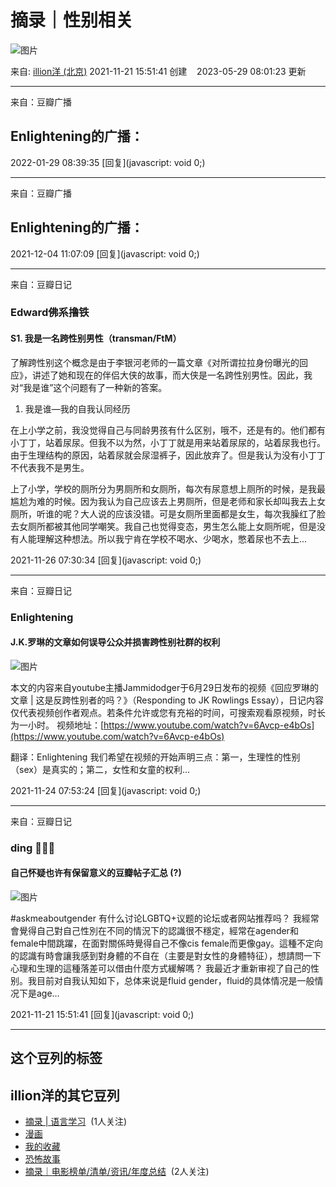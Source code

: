 # 摘录｜性别相关

![图片](https://img1.doubanio.com/view/elanor_image/raw/public/7R7TU7SP.jpg)

来自: [illion洋 (北京)](https://www.douban.com/people/165385841/) 2021-11-21 15:51:41 创建    2023-05-29 08:01:23 更新

---

来自：豆瓣广播

## Enlightening的广播：

2022-01-29 08:39:35 [回复](javascript: void 0;)

---

来自：豆瓣广播

## Enlightening的广播：

2021-12-04 11:07:09 [回复](javascript: void 0;)

---

来自：豆瓣日记

### Edward佛系撸铁

#### S1. 我是一名跨性别男性（transman/FtM）

了解跨性别这个概念是由于李银河老师的一篇文章《对所谓拉拉身份曝光的回应》，讲述了她和现在的伴侣大侠的故事，而大侠是一名跨性别男性。因此，我对“我是谁”这个问题有了一种新的答案。

1. 我是谁—我的自我认同经历

在上小学之前，我没觉得自己与同龄男孩有什么区别，哦不，还是有的。他们都有小丁丁，站着尿尿。但我不以为然，小丁丁就是用来站着尿尿的，站着尿我也行。由于生理结构的原因，站着尿就会尿湿裤子，因此放弃了。但是我认为没有小丁丁不代表我不是男生。

上了小学，学校的厕所分为男厕所和女厕所，每次有尿意想上厕所的时候，是我最尴尬为难的时候。因为我认为自己应该去上男厕所，但是老师和家长却叫我去上女厕所，听谁的呢？大人说的应该没错。可是女厕所里面都是女生，每次我臊红了脸去女厕所都被其他同学嘲笑。我自己也觉得变态，男生怎么能上女厕所呢，但是没有人能理解这种想法。所以我宁肯在学校不喝水、少喝水，憋着尿也不去上...

2021-11-26 07:30:34 [回复](javascript: void 0;)

---

来自：豆瓣日记

### Enlightening

#### J.K.罗琳的文章如何误导公众并损害跨性别社群的权利

![图片](https://img3.doubanio.com/view/note/small/public/p74171027.webp)

本文的内容来自youtube主播Jammidodger于6月29日发布的视频《回应罗琳的文章 | 这是反跨性别者的吗？》（Responding to JK Rowlings Essay），日记内容仅代表视频创作者观点。若条件允许或您有充裕的时间，可搜索观看原视频，时长为一小时。 视频地址：[https://www.youtube.com/watch?v=6Avcp-e4bOs](https://www.youtube.com/watch?v=6Avcp-e4bOs) 

翻译：Enlightening 我们希望在视频的开始声明三点：第一，生理性的性别（sex）是真实的；第二，女性和女童的权利...

2021-11-24 07:53:24 [回复](javascript: void 0;)

---

来自：豆瓣日记

### ding 🏳️‍⚧️🌈

#### 自己怀疑也许有保留意义的豆瓣帖子汇总 (?)

![图片](https://img9.doubanio.com/view/note/small/public/p84010654.webp)

#askmeaboutgender 有什么讨论LGBTQ+议题的论坛或者网站推荐吗？ 我經常會覺得自己對自己性別在不同的情況下的認識很不穩定，經常在agender和female中間跳躍，在面對關係時覺得自己不像cis female而更像gay。這種不定向的認識有時會讓我感到對身體的不自在（主要是對女性的身體特征），想請問一下心理和生理的這種落差可以借由什麼方式緩解嗎？ 我最近才重新审视了自己的性别。我目前对自我认知如下，总体来说是fluid gender，fluid的具体情况是一般情况下是age…

2021-11-21 15:51:41 [回复](javascript: void 0;)

--- 

## 这个豆列的标签

## illion洋的其它豆列 
-   [摘录 | 语言学习](https://www.douban.com/doulist/156639043/)  (1人关注)
-   [漫画](https://www.douban.com/doulist/160246451/)
-   [我的收藏](https://www.douban.com/doulist/59249302/)
-   [恐怖故事](https://www.douban.com/doulist/158072140/)
-   [摘录｜电影榜单/清单/资讯/年度总结](https://www.douban.com/doulist/146002823/)  (2人关注)